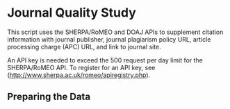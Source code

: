 # Journal Quality Study
This script uses the SHERPA/RoMEO and DOAJ APIs to supplement citation information with journal publisher, journal plagiarism policy URL, article processing charge (APC) URL, and link to journal site.

 An API key is needed to exceed the 500 request per day limit for the SHERPA/RoMEO API. To register for an API key, see (http://www.sherpa.ac.uk/romeo/apiregistry.php). 

 ## Preparing the Data